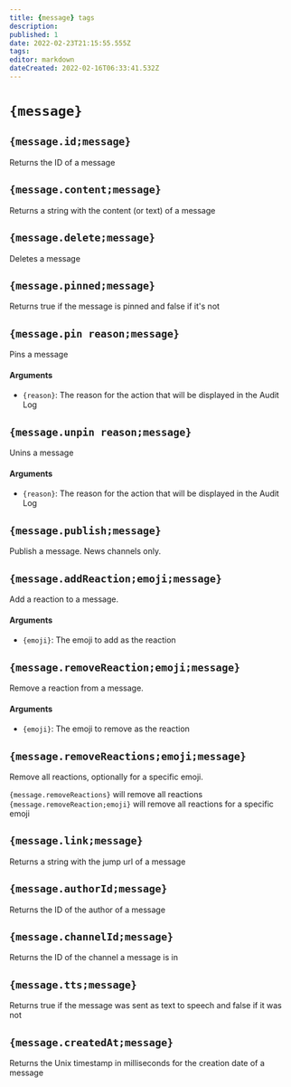 ```yaml
---
title: {message} tags
description: 
published: 1
date: 2022-02-23T21:15:55.555Z
tags: 
editor: markdown
dateCreated: 2022-02-16T06:33:41.532Z
---
```


# `{message}`

## `{message.id;message}`

Returns the ID of a message

## `{message.content;message}`

Returns a string with the content (or text) of a message

## `{message.delete;message}`

Deletes a message

## `{message.pinned;message}`

Returns true if the message is pinned and false if it's not

## `{message.pin reason;message}`

Pins a message

#### Arguments
- `{reason}`: The reason for the action that will be displayed in the Audit Log

## `{message.unpin reason;message}`

Unins a message

#### Arguments
- `{reason}`: The reason for the action that will be displayed in the Audit Log

## `{message.publish;message}`

Publish a message. News channels only.

## `{message.addReaction;emoji;message}`

Add a reaction to a message.

#### Arguments
- `{emoji}`: The emoji to add as the reaction

## `{message.removeReaction;emoji;message}`

Remove a reaction from a message.

#### Arguments
- `{emoji}`: The emoji to remove as the reaction

## `{message.removeReactions;emoji;message}`

Remove all reactions, optionally for a specific emoji.

`{message.removeReactions}` will remove all reactions
`{message.removeReaction;emoji}` will remove all reactions for a specific emoji

## `{message.link;message}`

Returns a string with the jump url of a message

## `{message.authorId;message}`

Returns the ID of the author of a message

## `{message.channelId;message}`

Returns the ID of the channel a message is in

## `{message.tts;message}`

Returns true if the message was sent as text to speech and false if it was not

## `{message.createdAt;message}`

Returns the Unix timestamp in milliseconds for the creation date of a message
